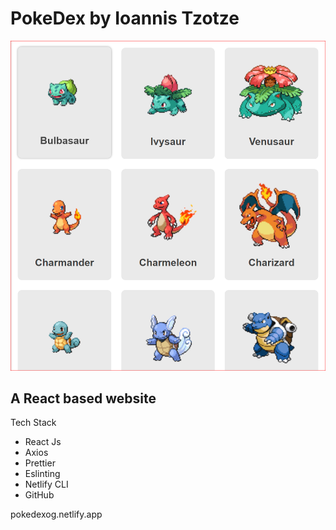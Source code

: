 # PokeDex by Ioannis Tzotze

![PokeDex](/src/assets/Readme.PNG)

## A React based website

Tech Stack

- React Js
- Axios
- Prettier
- Eslinting
- Netlify CLI
- GitHub

pokedexog.netlify.app

